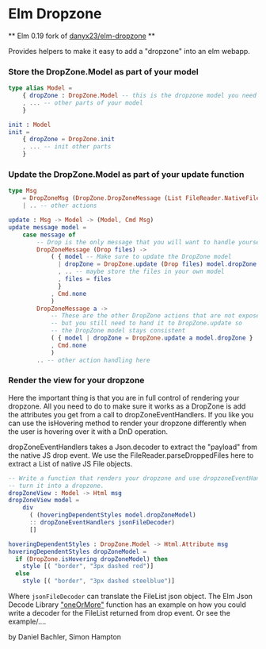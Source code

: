 # Elm Dropzone

** Elm 0.19 fork of [danyx23/elm-dropzone](https://github.com/danyx23/elm-dropzone) **

Provides helpers to make it easy to add a "dropzone" into an elm webapp.

### Store the DropZone.Model as part of your model

```elm
type alias Model =
    { dropZone : DropZone.Model -- this is the dropzone model you need to store
    , ... -- other parts of your model
    }

init : Model
init =
    { dropZone = DropZone.init
    , ... -- init other parts
    }
```

### Update the DropZone.Model as part of your update function
```elm
type Msg
    = DropZoneMsg (DropZone.DropZoneMessage (List FileReader.NativeFile))
    | .. -- other actions

update : Msg -> Model -> (Model, Cmd Msg)
update message model =
    case message of
        -- Drop is the only message that you will want to handle yourself as well
        DropZoneMessage (Drop files) ->
            ( { model -- Make sure to update the DropZone model
              | dropZone = DropZone.update (Drop files) model.dropZone
              , .. -- maybe store the files in your own model
              , files = files
              }
            , Cmd.none
            )
        DropZoneMessage a ->
            -- These are the other DropZone actions that are not exposed,
            -- but you still need to hand it to DropZone.update so
            -- the DropZone model stays consistent
            ( { model | dropZone = DropZone.update a model.dropZone }
            , Cmd.none
            )
        .. -- other action handling here
```
### Render the view for your dropzone

Here the important thing is that you are in full control of rendering your dropzone. All you need
to do to make sure it works as a DropZone is add the attributes you get from a call to
dropZoneEventHandlers. If you like you can use the isHovering method to render your dropzone
differently when the user is hovering over it with a DnD operation.

dropZoneEventHandlers takes a Json.decoder to extract the "payload" from the native JS drop event.
We use the FileReader.parseDroppedFiles here to extract a List of native JS File objects.

```elm
-- Write a function that renders your dropzone and use dropzoneEventHandlers to
-- turn it into a dropzone.
dropZoneView : Model -> Html msg
dropZoneView model =
    div
      ( (hoveringDependentStyles model.dropZoneModel)
      :: dropZoneEventHandlers jsonFileDecoder)
      []

hoveringDependentStyles : DropZone.Model -> Html.Attribute msg
hoveringDependentStyles dropZoneModel =
  if (DropZone.isHovering dropZoneModel) then
    style [( "border", "3px dashed red")]
  else
    style [( "border", "3px dashed steelblue")]
```

Where `jsonFileDecoder` can translate the FileList json object. The Elm Json Decode Library ["oneOrMore"](https://package.elm-lang.org/packages/elm/json/latest/Json-Decode#oneOrMore) function has an example on how you could write a decoder for the FileList returned from drop event. Or see the example/....


by Daniel Bachler, Simon Hampton
